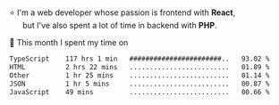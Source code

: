 ⭐ I'm a web developer whose passion is frontend with <b>React</b>,<br/>
&nbsp; &nbsp; &nbsp; but I've also spent a lot of time in backend with <b>PHP</b>.

📅 This month I spent my time on

<!--START_SECTION:waka-->

```txt
TypeScript    117 hrs 1 min   #######################..   93.02 %
HTML          2 hrs 22 mins   .........................   01.89 %
Other         1 hr 25 mins    .........................   01.14 %
JSON          1 hr 5 mins     .........................   00.87 %
JavaScript    49 mins         .........................   00.66 %
```

<!--END_SECTION:waka-->
